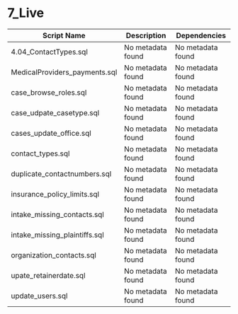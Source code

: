 # 7_Live

| Script Name | Description | Dependencies |
|-------------|-------------|-------------|
| 4.04_ContactTypes.sql | No metadata found | No metadata found |
| MedicalProviders_payments.sql | No metadata found | No metadata found |
| case_browse_roles.sql | No metadata found | No metadata found |
| case_udpate_casetype.sql | No metadata found | No metadata found |
| cases_update_office.sql | No metadata found | No metadata found |
| contact_types.sql | No metadata found | No metadata found |
| duplicate_contactnumbers.sql | No metadata found | No metadata found |
| insurance_policy_limits.sql | No metadata found | No metadata found |
| intake_missing_contacts.sql | No metadata found | No metadata found |
| intake_missing_plaintiffs.sql | No metadata found | No metadata found |
| organization_contacts.sql | No metadata found | No metadata found |
| upate_retainerdate.sql | No metadata found | No metadata found |
| update_users.sql | No metadata found | No metadata found |

